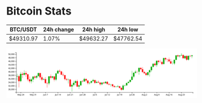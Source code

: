 # Bitcoin Stats

BTC/USDT|24h change|24h high|24h low|
|---|---|---|---|
|$49310.97|1.07%|$49632.27|$47762.54|

<img src="./chart.svg">
